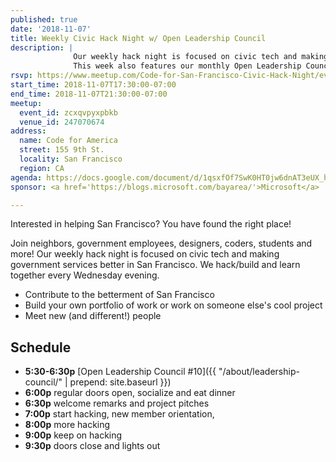 ```yaml
---
published: true
date: '2018-11-07'
title: Weekly Civic Hack Night w/ Open Leadership Council
description: |
              Our weekly hack night is focused on civic tech and making government services better in San Francisco.
              This week also features our monthly Open Leadership Council.
rsvp: https://www.meetup.com/Code-for-San-Francisco-Civic-Hack-Night/events/zcxqvpyxpbkb/
start_time: 2018-11-07T17:30:00-07:00
end_time: 2018-11-07T21:30:00-07:00
meetup:
  event_id: zcxqvpyxpbkb
  venue_id: 247070674
address:
  name: Code for America
  street: 155 9th St.
  locality: San Francisco
  region: CA
agenda: https://docs.google.com/document/d/1qsxfOf7SwK0HT0jw6dnAT3eUX_hjKRimeyZNq8mqogY/edit
sponsor: <a href='https://blogs.microsoft.com/bayarea/'>Microsoft</a>

---
```


Interested in helping San Francisco? You have found the right place!

Join neighbors, government employees, designers, coders, students and more! Our weekly hack night is focused on civic
tech and making government services better in San Francisco. We hack/build and learn together every Wednesday evening.

* Contribute to the betterment of San Francisco
* Build your own portfolio of work or work on someone else's cool project
* Meet new (and different!) people

## Schedule

* **5:30-6:30p** [Open Leadership Council #10]({{ "/about/leadership-council/" | prepend: site.baseurl }})
* **6:00p** regular doors open, socialize and eat dinner
* **6:30p** welcome remarks and project pitches
* **7:00p** start hacking, new member orientation,
* **8:00p** more hacking
* **9:00p** keep on hacking
* **9:30p** doors close and lights out
